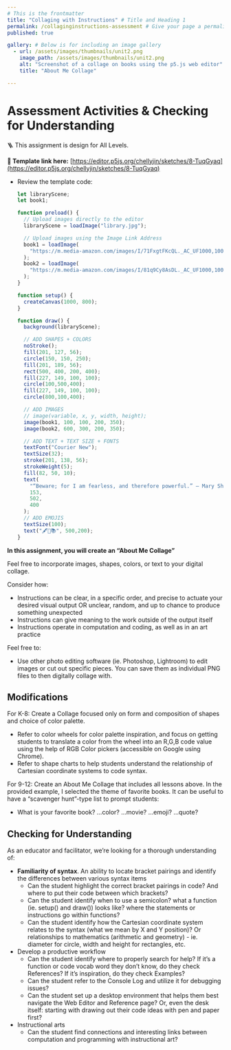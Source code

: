 ```yaml
---
# This is the frontmatter
title: "Collaging with Instructions" # Title and Heading 1
permalink: /collaginginstructions-assessment # Give your page a permalink
published: true

gallery: # Below is for including an image gallery
  - url: /assets/images/thumbnails/unit2.png
    image_path: /assets/images/thumbnails/unit2.png
    alt: "Screenshot of a collage on books using the p5.js web editor"
    title: "About Me Collage"

---
```


# Assessment Activities & Checking for Understanding

🪜 This assignment is design for All Levels. 

**🔗 Template link here:** [https://editor.p5js.org/chellyjin/sketches/8-TuqGyaq](https://editor.p5js.org/chellyjin/sketches/8-TuqGyaq)

- Review the template code:
    
    ```jsx
    let libraryScene;
    let book1;
    
    function preload() {
      // Upload images directly to the editor
      libraryScene = loadImage("library.jpg");
    
      // Upload images using the Image Link Address
      book1 = loadImage(
        "https://m.media-amazon.com/images/I/71FxgtFKcQL._AC_UF1000,1000_QL80_.jpg"
      );
      book2 = loadImage(
        "https://m.media-amazon.com/images/I/81q9Cy8AsDL._AC_UF1000,1000_QL80_.jpg"
      );
    }
    
    function setup() {
      createCanvas(1000, 800);
    }
    
    function draw() {
      background(libraryScene);
    
      // ADD SHAPES + COLORS
      noStroke();
      fill(201, 127, 56);
      circle(150, 150, 250);
      fill(201, 189, 56);
      rect(500, 400, 200, 400);
      fill(227, 149, 100, 100);
      circle(100,500,400);
      fill(227, 149, 100, 100);
      circle(800,100,400);
    
      // ADD IMAGES
      // image(variable, x, y, width, height);
      image(book1, 100, 100, 200, 350);
      image(book2, 600, 300, 200, 350);
    
      // ADD TEXT + TEXT SIZE + FONTS
      textFont("Courier New");
      textSize(32);
      stroke(201, 138, 56);
      strokeWeight(5);
      fill(82, 50, 10);
      text(
        "“Beware; for I am fearless, and therefore powerful.” — Mary Shelley, Frankenstein",
        153,
        502,
        400
      );
      // ADD EMOJIS
      textSize(100);
      text("🖋️📝📚", 500,200);
    }
    
    ```
    

**In this assignment, you will create an “About Me Collage”** 

Feel free to incorporate images, shapes, colors, or text to your digital collage. 

Consider how:

- Instructions can be clear, in a specific order, and precise to actuate your desired visual output OR unclear, random, and up to chance to produce something unexpected
- Instructions can give meaning to the work outside of the output itself
- Instructions operate in computation and coding, as well as in an art practice

Feel free to:

- Use other photo editing software (ie. Photoshop, Lightroom) to edit images or cut out specific pieces. You can save them as individual PNG files to then digitally collage with.

## Modifications

For K-8: Create a Collage focused only on form and composition of shapes and choice of color palette.  

- Refer to color wheels for color palette inspiration, and focus on getting students to translate a color from the wheel into an R,G,B code value using the help of RGB Color pickers (accessible on Google using Chrome).
- Refer to shape charts to help students understand the relationship of Cartesian coordinate systems to code syntax.

For 9-12: Create an About Me Collage that includes all lessons above. In the provided example, I selected the theme of favorite books. It can be useful to have a “scavenger hunt”-type list to prompt students:

- What is your favorite book? …color? …movie? …emoji? …quote?

## Checking for Understanding

As an educator and facilitator, we’re looking for a thorough understanding of:

- **Familiarity of syntax**. An ability to locate bracket pairings and identify the differences between various syntax items
    - Can the student highlight the correct bracket pairings in code? And where to put their code between which brackets?
    - Can the student identify when to use a semicolon? what a function (ie. setup() and draw()) looks like? where the statements or instructions go within functions?
    - Can the student identify how the Cartesian coordinate system relates to the syntax (what we mean by X and Y position)? Or relationships to mathematics (arithmetic and geometry) - ie. diameter for circle, width and height for rectangles, etc.
- Develop a productive workflow
    - Can the student identify where to properly search for help? If it’s a function or code vocab word they don’t know, do they check References? If it’s inspiration, do they check Examples?
    - Can the student refer to the Console Log and utilize it for debugging issues?
    - Can the student set up a desktop environment that helps them best navigate the Web Editor and Reference page? Or, even the desk itself: starting with drawing out their code ideas with pen and paper first?
- Instructional arts
    - Can the student find connections and interesting links between computation and programming with instructional art?
